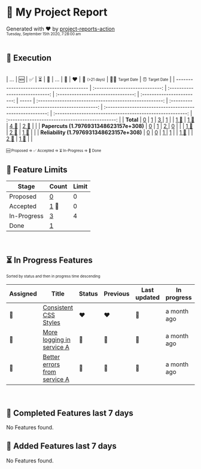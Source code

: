 # :crystal_ball: My Project Report  
  
Generated with :heart: by [project-reports-action](https://github.com/bryanmacfarlane/project-reports-action)  
<sub><sup>Tuesday, September 15th 2020, 7:28:00 am</sup></sub>  
  &nbsp;  
## :rocket: Execution  
&nbsp;  
| ...                                       |             :new:              |       :white_check_mark:       |      :hourglass_flowing_sand:      |      :checkered_flag:      | ...   |                     :yellow_heart:                     |                      :heart:                      |       :calendar: <sub><sup>(>21 days)</sup></sub>        |     :man_shrugging: <sub><sup>Target Date</sup></sub>     | :alarm_clock: <sub><sup>Target Date</sup></sub> |
| ----------------------------------------- | :----------------------------: | :----------------------------: | :--------------------------------: | :------------------------: | ----- | :----------------------------------------------------: | :-----------------------------------------------: | :------------------------------------------------------: | :-------------------------------------------------------: | :---------------------------------------------: |
| **Total**                                 |    [0](./Total-proposed.md)    |    [1](./Total-accepted.md)    |    [3 ](./Total-in-progress.md)    |    [1](./Total-done.md)    |       |    [1 :triangular_flag_on_post:](./Total-yellow.md)    |   [1 :triangular_flag_on_post:](./Total-red.md)   |    [4 :triangular_flag_on_post:](./Total-duration.md)    |    [2 :triangular_flag_on_post:](./Total-no-target.md)    |           [](./Total-past-target.md)            |
| **Papercuts (1.7976931348623157e+308)**   |  [0](./Papercuts-proposed.md)  |  [1](./Papercuts-accepted.md)  |  [2 ](./Papercuts-in-progress.md)  |  [0](./Papercuts-done.md)  |       |               [](./Papercuts-yellow.md)                | [1 :triangular_flag_on_post:](./Papercuts-red.md) |  [2 :triangular_flag_on_post:](./Papercuts-duration.md)  |  [1 :triangular_flag_on_post:](./Papercuts-no-target.md)  |         [](./Papercuts-past-target.md)          |
| **Reliability (1.7976931348623157e+308)** | [0](./Reliability-proposed.md) | [0](./Reliability-accepted.md) | [1 ](./Reliability-in-progress.md) | [1](./Reliability-done.md) |       | [1 :triangular_flag_on_post:](./Reliability-yellow.md) |             [](./Reliability-red.md)              | [2 :triangular_flag_on_post:](./Reliability-duration.md) | [1 :triangular_flag_on_post:](./Reliability-no-target.md) |        [](./Reliability-past-target.md)         |

<sub><sup>:new: Proposed => :white_check_mark: Accepted => :hourglass_flowing_sand: In-Progress => :checkered_flag: Done</sup></sub>
&nbsp;  &nbsp;  
## :ship: Feature Limits  
| Stage       | Count                                                        | Limit |
| ----------- | ------------------------------------------------------------ | ----- |
| Proposed    | [0](./limits-Feature-Proposed.md)                            | 0     |
| Accepted    | [1](./limits-Feature-Accepted.md)  :triangular_flag_on_post: | 0     |
| In-Progress | [3](./limits-Feature-In-Progress.md)                         | 4     |
| Done        | [1](./limits-Feature-Done.md)                                |       |
&nbsp;  
## :hourglass_flowing_sand: In Progress Features  
<sub><sup>Sorted by status and then in progress time descending</sup></sub>  
  
| Assigned                  | Title                                                                                       | Status         | Previous       | Last updated               | In progress |
| ------------------------- | ------------------------------------------------------------------------------------------- | -------------- | -------------- | -------------------------- | ----------- |
| :triangular_flag_on_post: | [Consistent CSS Styles](https://github.com/bryanmacfarlane/sample-reports/issues/17)        | :heart:        | :heart:        |  :triangular_flag_on_post: | a month ago |
| :triangular_flag_on_post: | [More logging in service A](https://github.com/bryanmacfarlane/sample-reports/issues/18)    | :yellow_heart: | :yellow_heart: |  :triangular_flag_on_post: | a month ago |
| :triangular_flag_on_post: | [Better errors from service A](https://github.com/bryanmacfarlane/sample-reports/issues/15) | :green_heart:  | :green_heart:  |  :triangular_flag_on_post: | a month ago |

  &nbsp;  
## :checkered_flag: Completed Features last 7 days  
  
No Features found.
  &nbsp;  
## :wave: Added Features last 7 days  
  
No Features found.
  